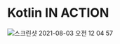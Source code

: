 # Kotlin IN ACTION
![스크린샷 2021-08-03 오전 12 04 57](https://user-images.githubusercontent.com/41745717/127882943-c9664cb8-9adf-4258-a12e-bce2f1017564.png)
